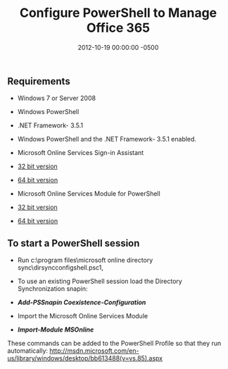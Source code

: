 ﻿---
title:  Configure PowerShell to Manage Office 365
date:   2012-10-19 00:00:00 -0500
categories: IT
---

## Requirements

- Windows 7 or Server 2008
- Windows PowerShell
- .NET Framework- 3.5.1
- Windows PowerShell and the .NET Framework- 3.5.1 enabled.
- Microsoft Online Services Sign-in Assistant

- <a href="http://go.microsoft.com/fwlink/p/?linkid=236299" rel="nofollow">32 bit version</a>
- <a href="http://go.microsoft.com/fwlink/p/?linkid=236300" rel="nofollow">64 bit version</a>

- Microsoft Online Services Module for PowerShell

- <a href="http://go.microsoft.com/fwlink/p/?linkid=236345" rel="nofollow">32 bit version</a>
- <a href="http://go.microsoft.com/fwlink/p/?linkid=236293" rel="nofollow">64 bit version</a>

## To start a PowerShell session

- Run c:\program files\microsoft online directory sync\dirsyncconfigshell.psc1,
- To use an existing PowerShell session load the Directory Synchronization snapin:

- ***Add-PSSnapin Coexistence-Configuration***

- Import the Microsoft Online Services Module

- ***Import-Module MSOnline***

These commands can be added to the PowerShell Profile so that they run automatically:
<a href="http://msdn.microsoft.com/en-us/library/windows/desktop/bb613488(v=vs.85).aspx" rel="nofollow">http://msdn.microsoft.com/en-us/library/windows/desktop/bb613488(v=vs.85).aspx</a>
